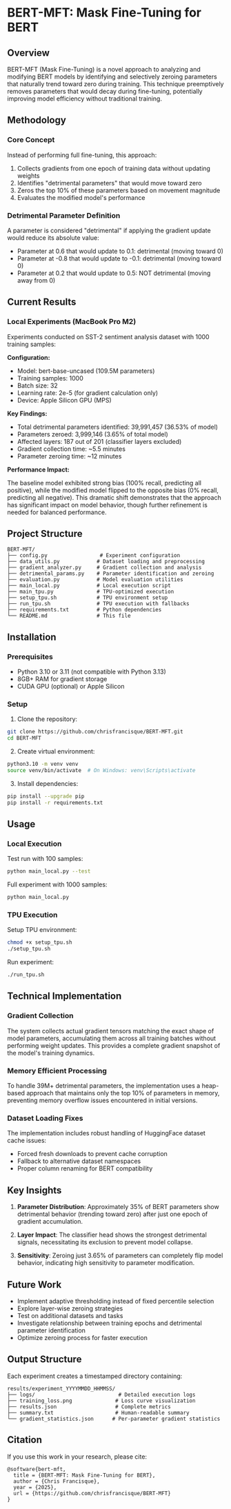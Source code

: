 # BERT-MFT: Mask Fine-Tuning for BERT

## Overview

BERT-MFT (Mask Fine-Tuning) is a novel approach to analyzing and modifying BERT models by identifying and selectively zeroing parameters that naturally trend toward zero during training. This technique preemptively removes parameters that would decay during fine-tuning, potentially improving model efficiency without traditional training.

## Methodology

### Core Concept

Instead of performing full fine-tuning, this approach:

1. Collects gradients from one epoch of training data without updating weights
2. Identifies "detrimental parameters" that would move toward zero
3. Zeros the top 10% of these parameters based on movement magnitude
4. Evaluates the modified model's performance

### Detrimental Parameter Definition

A parameter is considered "detrimental" if applying the gradient update would reduce its absolute value:

* Parameter at 0.6 that would update to 0.1: detrimental (moving toward 0)
* Parameter at -0.8 that would update to -0.1: detrimental (moving toward 0)  
* Parameter at 0.2 that would update to 0.5: NOT detrimental (moving away from 0)

## Current Results

### Local Experiments (MacBook Pro M2)

Experiments conducted on SST-2 sentiment analysis dataset with 1000 training samples:

**Configuration:**
* Model: bert-base-uncased (109.5M parameters)
* Training samples: 1000
* Batch size: 32
* Learning rate: 2e-5 (for gradient calculation only)
* Device: Apple Silicon GPU (MPS)

**Key Findings:**
* Total detrimental parameters identified: 39,991,457 (36.53% of model)
* Parameters zeroed: 3,999,146 (3.65% of total model)
* Affected layers: 187 out of 201 (classifier layers excluded)
* Gradient collection time: ~5.5 minutes
* Parameter zeroing time: ~12 minutes

**Performance Impact:**

The baseline model exhibited strong bias (100% recall, predicting all positive), while the modified model flipped to the opposite bias (0% recall, predicting all negative). This dramatic shift demonstrates that the approach has significant impact on model behavior, though further refinement is needed for balanced performance.

## Project Structure

```
BERT-MFT/
├── config.py                 # Experiment configuration
├── data_utils.py            # Dataset loading and preprocessing
├── gradient_analyzer.py     # Gradient collection and analysis
├── detrimental_params.py    # Parameter identification and zeroing
├── evaluation.py            # Model evaluation utilities
├── main_local.py            # Local execution script
├── main_tpu.py              # TPU-optimized execution
├── setup_tpu.sh             # TPU environment setup
├── run_tpu.sh               # TPU execution with fallbacks
├── requirements.txt         # Python dependencies
└── README.md                # This file
```

## Installation

### Prerequisites

* Python 3.10 or 3.11 (not compatible with Python 3.13)
* 8GB+ RAM for gradient storage
* CUDA GPU (optional) or Apple Silicon

### Setup

1. Clone the repository:
```bash
git clone https://github.com/chrisfrancisque/BERT-MFT.git
cd BERT-MFT
```

2. Create virtual environment:
```bash
python3.10 -m venv venv
source venv/bin/activate  # On Windows: venv\Scripts\activate
```

3. Install dependencies:
```bash
pip install --upgrade pip
pip install -r requirements.txt
```

## Usage

### Local Execution

Test run with 100 samples:
```bash
python main_local.py --test
```

Full experiment with 1000 samples:
```bash
python main_local.py
```

### TPU Execution

Setup TPU environment:
```bash
chmod +x setup_tpu.sh
./setup_tpu.sh
```

Run experiment:
```bash
./run_tpu.sh
```

## Technical Implementation

### Gradient Collection

The system collects actual gradient tensors matching the exact shape of model parameters, accumulating them across all training batches without performing weight updates. This provides a complete gradient snapshot of the model's training dynamics.

### Memory Efficient Processing

To handle 39M+ detrimental parameters, the implementation uses a heap-based approach that maintains only the top 10% of parameters in memory, preventing memory overflow issues encountered in initial versions.

### Dataset Loading Fixes

The implementation includes robust handling of HuggingFace dataset cache issues:
* Forced fresh downloads to prevent cache corruption
* Fallback to alternative dataset namespaces
* Proper column renaming for BERT compatibility

## Key Insights

1. **Parameter Distribution**: Approximately 35% of BERT parameters show detrimental behavior (trending toward zero) after just one epoch of gradient accumulation.

2. **Layer Impact**: The classifier head shows the strongest detrimental signals, necessitating its exclusion to prevent model collapse.

3. **Sensitivity**: Zeroing just 3.65% of parameters can completely flip model behavior, indicating high sensitivity to parameter modification.

## Future Work

* Implement adaptive thresholding instead of fixed percentile selection
* Explore layer-wise zeroing strategies
* Test on additional datasets and tasks
* Investigate relationship between training epochs and detrimental parameter identification
* Optimize zeroing process for faster execution

## Output Structure

Each experiment creates a timestamped directory containing:
```
results/experiment_YYYYMMDD_HHMMSS/
├── logs/                           # Detailed execution logs
├── training_loss.png              # Loss curve visualization
├── results.json                   # Complete metrics
├── summary.txt                    # Human-readable summary
└── gradient_statistics.json      # Per-parameter gradient statistics
```

## Citation

If you use this work in your research, please cite:
```
@software{bert-mft,
  title = {BERT-MFT: Mask Fine-Tuning for BERT},
  author = {Chris Francisque},
  year = {2025},
  url = {https://github.com/chrisfrancisque/BERT-MFT}
}
```

